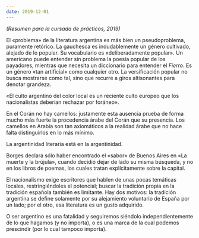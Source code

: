 ```yaml
---
date: 2019-12-01
---
```

*(Resumen para la cursada de prácticos, 2019)*

El «problema» de la literatura argentina es más bien un pseudoproblema, puramente retórico. La gauchesca es indudablemente un género cultivado, alejado de lo popular. Su vocabulario es «deliberadamente popular». Un americano puede entender sin problema la poesía popular de los payadores, mientras que necesita un diccionario para entender el *Fierro*. Es un género «tan artificial» como cualquier otro. La versificación popular no busca mostrarse como tal, sino que recurre a giros altisonantes para denotar grandeza.

«El culto argentino del color local es un reciente culto europeo que los nacionalistas deberían rechazar por foráneo».

En el Corán no hay camellos: justamente esta ausencia prueba de forma mucho más fuerte la procedencia árabe del Corán que su presencia. Los camellos en Arabia son tan axiomáticos a la realidad árabe que no hace falta distinguirlos en lo más mínimo.

La argentinidad literaria está en la argentinidad.

Borges declara sólo haber encontrado el «sabor» de Buenos Aires en «La muerte y la brújula», cuando decidió dejar de lado su misma búsqueda, y no en los libros de poemas, los cuales tratan explícitamente sobre la capital.

El nacionalismo exige escritores que hablen de unas pocas temáticas locales, restringiéndoles el potencial; buscar la tradición propia en la tradición española también es limitante. Hay dos motivos: la tradición argentina se define solamente por su alejamiento voluntario de España por un lado; por el otro, esa literatura es un gusto adquirido. 

O ser argentino es una fatalidad y seguiremos siéndolo independientemente de lo que hagamos (y no importa), o es una marca de la cual podemos prescindir (por lo cual tampoco importa).